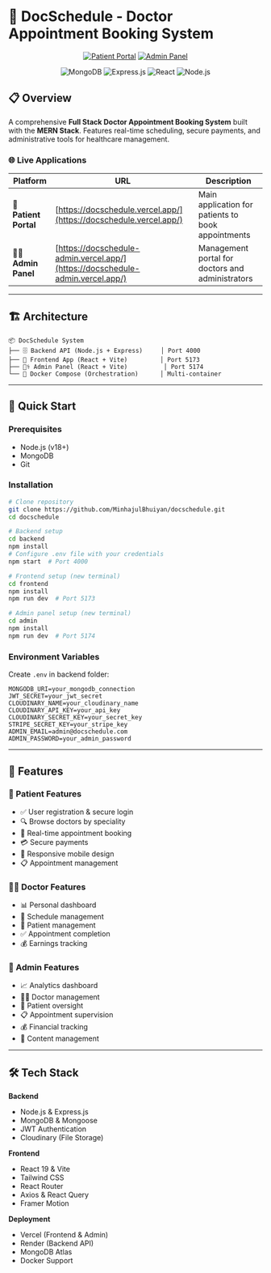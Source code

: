 # 🏥 DocSchedule - Doctor Appointment Booking System

<div align="center">

[![Patient Portal](https://img.shields.io/badge/🌐_Patient_Portal-Visit_Site-success?style=for-the-badge)](https://docschedule.vercel.app/)
[![Admin Panel](https://img.shields.io/badge/👨‍⚕️_Admin_Panel-Visit_Site-orange?style=for-the-badge)](https://docschedule-admin.vercel.app/)

![MongoDB](https://img.shields.io/badge/MongoDB-4EA94B?style=flat-square&logo=mongodb&logoColor=white)
![Express.js](https://img.shields.io/badge/Express.js-404D59?style=flat-square&logo=express)
![React](https://img.shields.io/badge/React-20232A?style=flat-square&logo=react&logoColor=61DAFB)
![Node.js](https://img.shields.io/badge/Node.js-43853D?style=flat-square&logo=node.js&logoColor=white)

</div>

## 📋 Overview

A comprehensive **Full Stack Doctor Appointment Booking System** built with the **MERN Stack**. Features real-time scheduling, secure payments, and administrative tools for healthcare management.

### 🌐 Live Applications

| Platform | URL | Description |
|----------|-----|-------------|
| 👥 **Patient Portal** | [https://docschedule.vercel.app/](https://docschedule.vercel.app/) | Main application for patients to book appointments |
| 👨‍⚕️ **Admin Panel** | [https://docschedule-admin.vercel.app/](https://docschedule-admin.vercel.app/) | Management portal for doctors and administrators |

---

## 🏗️ Architecture

```
📦 DocSchedule System
├── 🗄️ Backend API (Node.js + Express)     │ Port 4000
├── 👥 Frontend App (React + Vite)         │ Port 5173  
├── 👨‍⚕️ Admin Panel (React + Vite)          │ Port 5174
└── 🐳 Docker Compose (Orchestration)      │ Multi-container
```

---

## 🚀 Quick Start

### Prerequisites
- Node.js (v18+)
- MongoDB
- Git

### Installation
```bash
# Clone repository
git clone https://github.com/MinhajulBhuiyan/docschedule.git
cd docschedule

# Backend setup
cd backend
npm install
# Configure .env file with your credentials
npm start  # Port 4000

# Frontend setup (new terminal)
cd frontend
npm install
npm run dev  # Port 5173

# Admin panel setup (new terminal)
cd admin
npm install
npm run dev  # Port 5174
```

### Environment Variables
Create `.env` in backend folder:
```env
MONGODB_URI=your_mongodb_connection
JWT_SECRET=your_jwt_secret
CLOUDINARY_NAME=your_cloudinary_name
CLOUDINARY_API_KEY=your_api_key
CLOUDINARY_SECRET_KEY=your_secret_key
STRIPE_SECRET_KEY=your_stripe_key
ADMIN_EMAIL=admin@docschedule.com
ADMIN_PASSWORD=your_admin_password
```

---

## 🌟 Features

### 👥 Patient Features
- ✅ User registration & secure login
- 🔍 Browse doctors by speciality
- 📅 Real-time appointment booking
- 💳 Secure payments
- 📱 Responsive mobile design
- 📋 Appointment management

### 👨‍⚕️ Doctor Features
- 📊 Personal dashboard
- 📅 Schedule management
- 👥 Patient management
- ✅ Appointment completion
- 💰 Earnings tracking

### 🔧 Admin Features
- 📈 Analytics dashboard
- 👨‍⚕️ Doctor management
- 👥 Patient oversight
- 📋 Appointment supervision
- 💰 Financial tracking
- 📰 Content management

---

## 🛠️ Tech Stack

**Backend**
- Node.js & Express.js
- MongoDB & Mongoose
- JWT Authentication
- Cloudinary (File Storage)

**Frontend**
- React 19 & Vite
- Tailwind CSS
- React Router
- Axios & React Query
- Framer Motion

**Deployment**
- Vercel (Frontend & Admin)
- Render (Backend API)
- MongoDB Atlas
- Docker Support

